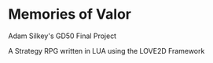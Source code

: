 # Memories of Valor

Adam Silkey's GD50 Final Project

A Strategy RPG written in LUA using the LOVE2D Framework
